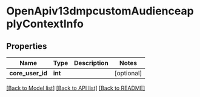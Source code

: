 # OpenApiv13dmpcustomAudienceapplyContextInfo

## Properties
Name | Type | Description | Notes
------------ | ------------- | ------------- | -------------
**core_user_id** | **int** |  | [optional] 

[[Back to Model list]](../README.md#documentation-for-models) [[Back to API list]](../README.md#documentation-for-api-endpoints) [[Back to README]](../README.md)

